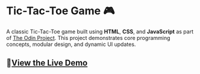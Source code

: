# Tic-Tac-Toe Game 🎮

A classic Tic-Tac-Toe game built using **HTML**, **CSS**, and **JavaScript** as part of [The Odin Project](https://www.theodinproject.com/). This project demonstrates core programming concepts, modular design, and dynamic UI updates.

## 🚀[View the Live Demo]( https://chamroy.github.io/tic-tac-toe-TheOdinProject/)
